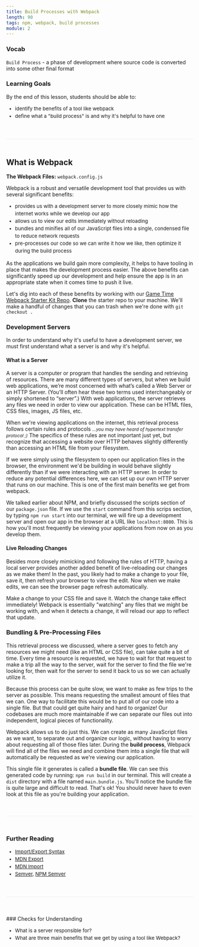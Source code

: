 ```yaml
---
title: Build Processes with Webpack
length: 90
tags: npm, webpack, build processes
module: 2
---
```



<style type="text/css">
    section a:link,section a:visited{border-bottom: 0px;color:#05c2d1}
    section .discuss {color: #555;padding:20px;font-size:0.9em;background-color:#fcfcfc;border:1px solid #eee}
    hr{width:100%;height:1px;background-color:#eee;border:0;margin:50px 0}
    ul li {line-height: 1.5em;font-size: 0.95em;}
    em { font-size: 0.85em; }
</style>


### Vocab

`Build Process` - a phase of development where source code is converted into some other final format


### Learning Goals

By the end of this lesson, students should be able to:

* identify the benefits of a tool like webpack
* define what a "build process" is and why it's helpful to have one


<hr />


## What is Webpack

**The Webpack Files:** `webpack.config.js`

Webpack is a robust and versatile development tool that provides us with several significant benefits:

* provides us with a development server to more closely mimic how the internet works while we develop our app
* allows us to view our edits immediately without reloading
* bundles and minifies all of our JavaScript files into a single, condensed file to reduce network requests
* pre-processes our code so we can write it how we like, then optimize it during the build process

As the applications we build gain more complexity, it helps to have tooling in place that makes the development process easier. The above benefits can significantly speed up our development and help ensure the app is in an appropriate state when it comes time to push it live.

Let's dig into each of these benefits by working with our [Game Time Webpack Starter Kit Repo](https://github.com/turingschool-examples/webpack-starter-kit). **Clone** the starter repo to your machine. We'll make a handful of changes that you can trash when we're done with `git checkout .`


### Development Servers

In order to understand why it's useful to have a development server, we must first understand what a server is and why it's helpful.

#### What is a Server

A server is a computer or program that handles the sending and retrieving of resources. There are many different types of servers, but when we build web applications, we’re most concerned with what’s called a Web Server or an HTTP Server. (You’ll often hear these two terms used interchangeably or simply shortened to “server”.) With web applications, the server retrieves any files we need in order to view our application. These can be HTML files, CSS files, images, JS files, etc.

When we're viewing applications on the internet, this retrieval process follows certain rules and protocols *...you may have heard of hypertext transfer protocol ;)* The specifics of these rules are not important just yet, but recognize that accessing a website over HTTP behaves slightly differently than accessing an HTML file from your filesystem.

If we were simply using the filesystem to open our application files in the browser, the environment we'd be building in would behave slightly differently than if we were interacting with an HTTP server. In order to reduce any potential differences here, we can set up our own HTTP server that runs on our machine. This is one of the first main benefits we get from webpack.

We talked earlier about NPM, and briefly discussed the scripts section of our `package.json` file. If we use the `start` command from this scrips section, by typing `npm run start` into our terminal, we will fire up a development server and open our app in the browser at a URL like `localhost:8080`. This is how you'll most frequently be viewing your applications from now on as you develop them.

#### Live Reloading Changes

Besides more closely mimicking and following the rules of HTTP, having a local server provides another added benefit of live-reloading our changes as we make them! In the past, you likely had to make a change to your file, save it, then refresh your browser to view the edit. Now when we make edits, we can see the browser page refresh automatically.

Make a change to your CSS file and save it. Watch the change take effect immediately! Webpack is essentially "watching" any files that we might be working with, and when it detects a change, it will reload our app to reflect that update.


### Bundling & Pre-Processing Files

This retrieval process we discussed, where a server goes to fetch any resources we might need (like an HTML or CSS file), can take quite a bit of time. Every time a resource is requested, we have to wait for that request to make a trip all the way to the server, wait for the server to find the file we're looking for, then wait for the server to send it back to us so we can actually utilize it.

Because this process can be quite slow, we want to make as few trips to the server as possible. This means requesting the smallest amount of files that we can. One way to facilitate this would be to put all of our code into a single file. But that could get quite hairy and hard to organize! Our codebases are much more maintainable if we can separate our files out into independent, logical pieces of functionality.

Webpack allows us to do just this. We can create as many JavaScript files as we want, to separate out and organize our logic, without having to worry about requesting all of those files later. During the **build process**, Webpack will find all of the files we need and combine them into a single file that will automatically be requested as we're viewing our application.

This single file it generates is called a **bundle file**. We can see this generated code by running: `npm run build` in our terminal. This will create a `dist` directory with a file named `main.bundle.js`. You'll notice the bundle file is quite large and difficult to read. That's ok! You should never have to even look at this file as you're building your application.

<!-- show them how to add a basic Game.js file in the /src directory and import it into your index.js file, discuss the import/export syntax -->

<hr />


### Further Reading

* [Import/Export Syntax](https://hackernoon.com/import-export-default-require-commandjs-javascript-nodejs-es6-vs-cheatsheet-different-tutorial-example-5a321738b50f)
* [MDN Export](https://developer.mozilla.org/en-US/docs/web/javascript/reference/statements/export)
* [MDN Import](https://developer.mozilla.org/en-US/docs/Web/JavaScript/Reference/Statements/import)
* [Semver](https://semver.org/), [NPM Semver](https://docs.npmjs.com/about-semantic-versioning)

<hr />

<section class="checks-for-understanding">
### Checks for Understanding

* What is a server responsible for?
* What are three main benefits that we get by using a tool like Webpack?
</section>
<!-- Quiz Review with CFUs: https://goo.gl/forms/7V5rtBeKZM2zTL1U2 -->
